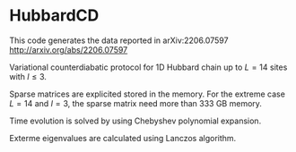 # HubbardCD

This code generates the data reported in arXiv:2206.07597 http://arxiv.org/abs/2206.07597

Variational counterdiabatic protocol for 1D Hubbard chain up to $L = 14$ sites with $l \leqslant 3$.

Sparse matrices are explicited stored in the memory. For the extreme case $L = 14$ and $l = 3$, the sparse matrix need more than 333 GB memory.

Time evolution is solved by using Chebyshev polynomial expansion.

Exterme eigenvalues are calculated using Lanczos algorithm.

